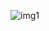 ![img1](https://github.com/caglarbaranbora/Shopping-App-Page/assets/140960006/359892b4-e55f-4c27-9bd4-026722157b94)
